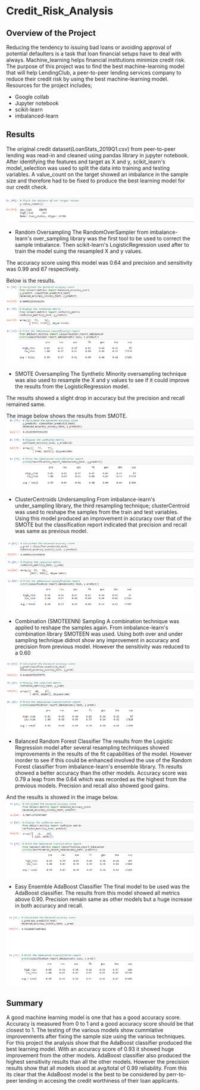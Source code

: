 # Credit_Risk_Analysis
## Overview of the Project
Reducing the tendency to issuing bad loans or avoiding approval of potential defaulters is a task that loan financial setups have to deal with always.
Machine_learning helps financial institutions minimize credit risk.
The purpose of this project was to find the best machine-learning model that will help LendingClub, a peer-to-peer lending services company to reduce their credit risk by using the best machine-learning model.
Resources for the project includes;
- Google collab
- Jupyter notebook
- scikit-learn
- imbalanced-learn

## Results
The original credit dataset(LoanStats_2019Q1.csv) from peer-to-peer lending was read-in and cleaned using pandas library in jupyter notebook.
After identifying the features and target as X and y, scikit_learn's model_selection was used to split the data into training and testing variables.
A value_count on the target showed an imbalance in the sample size and therefore had to be fixed to produce the best learning model for our credit check.

![](https://github.com/emmanuelbrim/Credit_Risk_Analysis/blob/main/Resources/imbalance.PNG)

- Random Oversampling
The RandomOverSampler from imbalance-learn's over_sampling library was the first tool to be used to correct the sample imbalance.
Then scikit-learn's LogisticRegression used after to train the model suing the resampled X and y values. 

The accuracy score using this model was 0.64 and precision and sensitivity was 0.99 and 67 respectively.

Below is the results.
![](https://github.com/emmanuelbrim/Credit_Risk_Analysis/blob/main/Resources/ROS.PNG)

- SMOTE Oversampling
The Synthetic Minority oversampling technique was also used to resample the X and y values to see if it could improve the results from the LogisticRegression model.

The results showed a slight drop in accuracy but the precision and recall remained same.

The image below shows the results from SMOTE.
![](https://github.com/emmanuelbrim/Credit_Risk_Analysis/blob/main/Resources/SMOTE.PNG)

- ClusterCentroids Undersampling
From imbalance-learn's under_sampling library, the third resampling technique; clusterCentroid was used to reshape the samples from the train and test variables.
Using this model produced an improvement in accuracy over that of the SMOTE but the classification report indicated that precision and recall was same as previous model.

![](https://github.com/emmanuelbrim/Credit_Risk_Analysis/blob/main/Resources/CC.PNG)

- Combination (SMOTEENN) Sampling
A combination technique was applied to reshape the samples again. From imbalance-learn's combination library SMOTEEN was used.
Using both over and under sampling technique didnot show any improvement in accuracy and precision from previous model. 
However the sensitivity was reduced to a 0.60

![](https://github.com/emmanuelbrim/Credit_Risk_Analysis/blob/main/Resources/combination.PNG)

- Balanced Random Forest Classifier
The results from the Logistic Regression model after several resampling techniques showed improvements in the results of the fit capabilities of the model.
However inorder to see if this could be enhanced involved the use of the Random Forest classifier from imbalance-learn's ensemble library.
Th results showed a better accuracy than the other models. Accuracy score was 0.79 a leap from the 0.64 which was recorded as the highest from the previous models.
Precision and recall also showed good gains.

And the results is showed in the image below. 
![](https://github.com/emmanuelbrim/Credit_Risk_Analysis/blob/main/Resources/RFC.PNG)

- Easy Ensemble AdaBoost Classifier
The final model to be used was the AdaBoost classifier. 
The results from this model showed all metrics above 0.90. Precision remain same as other models but a huge increase in both accuracy and recall.

![](https://github.com/emmanuelbrim/Credit_Risk_Analysis/blob/main/Resources/ADB.PNG)


## Summary
A good machine learning model is one that has a good accuracy score. Accuracy is measured from 0 to 1 and a good accuracy score should be that closest to 1.
The testing of the various models show cummlative improvenments after fixing the sample size using the various techniques. 
For this project the analysis show that the AdaBoost classifier produced the best learning model. 
With an accuracy score of 0.93 it showed huge improvement from the other models.
AdaBoost classifier also produced the highest sensitivity results than all the other models.
However the precision results show that all models stood at avg/total of 0.99 reliability. 
From this its clear that the AdaBoost model is the best to be considered by perr-to-peer lending in accesing the credit worthiness of their loan applicants.
